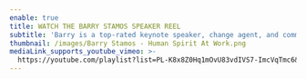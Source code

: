 ```yaml
---
enable: true
title: WATCH THE BARRY STAMOS SPEAKER REEL
subtitle: 'Barry is a top-rated keynote speaker, change agent, and community builder.'
thumbnail: /images/Barry Stamos - Human Spirit At Work.png
mediaLink_supports_youtube_vimeo: >-
  https://youtube.com/playlist?list=PL-K8x8Z0Hq1mOvU83vdIVS7-ImcVqTmc6&si=SPSlVgs25K9m1uTu
---
```


